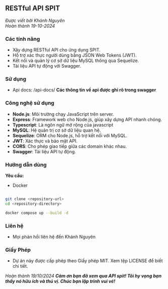## RESTful API SPIT

_Được viết bởi Khánh Nguyên_  
_Hoàn thành 19-10-2024_

### Các tính năng

- Xây dựng RESTful API cho ứng dụng SPIT.
- Hỗ trợ xác thực người dùng bằng JSON Web Tokens (JWT).
- Kết nối và quản lý cơ sở dữ liệu MySQL thông qua Sequelize.
- Tài liệu API tự động với Swagger.

### Sử dụng

- Api docs: /api-docs/
  **Các thông tin về api được ghi rõ trong swagger**

### Công nghệ sử dụng

- **Node.js**: Môi trường chạy JavaScript trên server.
- **Express**: Framework web cho Node.js, giúp xây dựng API nhanh chóng.
- **Typescript**: Là ngôn ngữ mở rộng của javascript
- **MySQL**: Hệ quản trị cơ sở dữ liệu quan hệ.
- **Sequelize**: ORM cho Node.js, hỗ trợ kết nối với MySQL.
- **JWT**: Xác thực và bảo mật API.
- **CORS**: Cho phép giao tiếp giữa các domain khác nhau.
- **Swagger**: Tài liệu API tự động.

### Hướng dẫn dùng

**Yêu cầu:**

- Docker

```bash

git clone <repository-url>
cd <repository-directory>

docker compose up --build -d

```

### Liên hệ

- Mọi phản hồi liên hệ đến Khánh Nguyên

### Giấy Phép

- Dự án này được cấp phép theo Giấy phép MIT. Xem tệp LICENSE để biết chi tiết.

_Hoàn thành 19/10/2024_
**_Cảm ơn bạn đã xem qua API spit! Tôi hy vọng bạn thấy nó hữu ích và thú vị. Chúc bạn lập trình vui vẻ!_**

